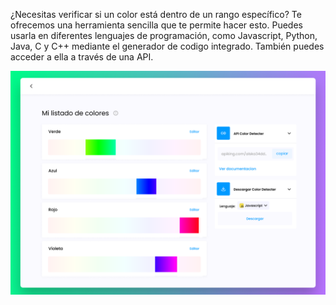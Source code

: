 ¿Necesitas verificar si un color está dentro de un rango específico? Te ofrecemos una herramienta sencilla que te permite hacer esto.
Puedes usarla en diferentes lenguajes de programación, como Javascript, Python, Java, C y C++ mediante el generador de codigo integrado. También puedes acceder a ella a través de una API.

![color list](./docs/images/color_list.png)
